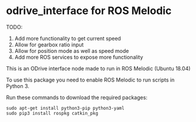 # odrive_interface for ROS Melodic

TODO:
1) Add more functionality to get current speed
2) Allow for gearbox ratio input
3) Allow for position mode as well as speed mode
4) Add more ROS services to expose more functionality

This is an ODrive interface node made to run in ROS Melodic (Ubuntu 18.04)

To use this package you need to enable ROS Melodic to run scripts in Python 3.

Run these commands to download the required packages:
```
sudo apt-get install python3-pip python3-yaml
sudo pip3 install rospkg catkin_pkg
```
